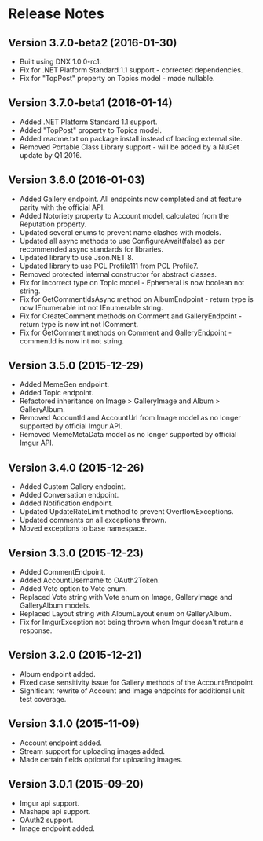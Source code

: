 # Release Notes

## Version 3.7.0-beta2 (2016-01-30)
* Built using DNX 1.0.0-rc1.
* Fix for .NET Platform Standard 1.1 support - corrected dependencies.
* Fix for "TopPost" property on Topics model - made nullable.

## Version 3.7.0-beta1 (2016-01-14)
* Added .NET Platform Standard 1.1 support.
* Added "TopPost" property to Topics model.
* Added readme.txt on package install instead of loading external site.
* Removed Portable Class Library support - will be added by a NuGet update by Q1 2016.

## Version 3.6.0 (2016-01-03)
* Added Gallery endpoint. All endpoints now completed and at feature parity with the official API.
* Added Notoriety property to Account model, calculated from the Reputation property.
* Updated several enums to prevent name clashes with models.
* Updated all async methods to use ConfigureAwait(false) as per recommended async standards for libraries.
* Updated library to use Json.NET 8.
* Updated library to use PCL Profile111 from PCL Profile7.
* Removed protected internal constructor for abstract classes.
* Fix for incorrect type on Topic model - Ephemeral is now boolean not string.
* Fix for GetCommentIdsAsync method on AlbumEndpoint - return type is now IEnumerable int not IEnumerable string.
* Fix for CreateComment methods on Comment and GalleryEndpoint - return type is now int not IComment.
* Fix for GetComment methods on Comment and GalleryEndpoint - commentId is now int not string.

## Version 3.5.0 (2015-12-29)
* Added MemeGen endpoint.
* Added Topic endpoint.
* Refactored inheritance on Image > GalleryImage and Album > GalleryAlbum.
* Removed AccountId and AccountUrl from Image model as no longer supported by official Imgur API.
* Removed MemeMetaData model as no longer supported by official Imgur API.

## Version 3.4.0 (2015-12-26)
* Added Custom Gallery endpoint.
* Added Conversation endpoint.
* Added Notification endpoint.
* Updated UpdateRateLimit method to prevent OverflowExceptions.
* Updated comments on all exceptions thrown.
* Moved exceptions to base namespace.

## Version 3.3.0 (2015-12-23)
* Added CommentEndpoint.
* Added AccountUsername to OAuth2Token.
* Added Veto option to Vote enum.
* Replaced Vote string with Vote enum on Image, GalleryImage and GalleryAlbum models.
* Replaced Layout string with AlbumLayout enum on GalleryAlbum.
* Fix for ImgurException not being thrown when Imgur doesn't return a response.

## Version 3.2.0 (2015-12-21)
* Album endpoint added.
* Fixed case sensitivity issue for Gallery methods of the AccountEndpoint.
* Significant rewrite of Account and Image endpoints for additional unit test coverage.

## Version 3.1.0 (2015-11-09)
* Account endpoint added.
* Stream support for uploading images added.
* Made certain fields optional for uploading images.

## Version 3.0.1 (2015-09-20)
* Imgur api support.
* Mashape api support.
* OAuth2 support.
* Image endpoint added.